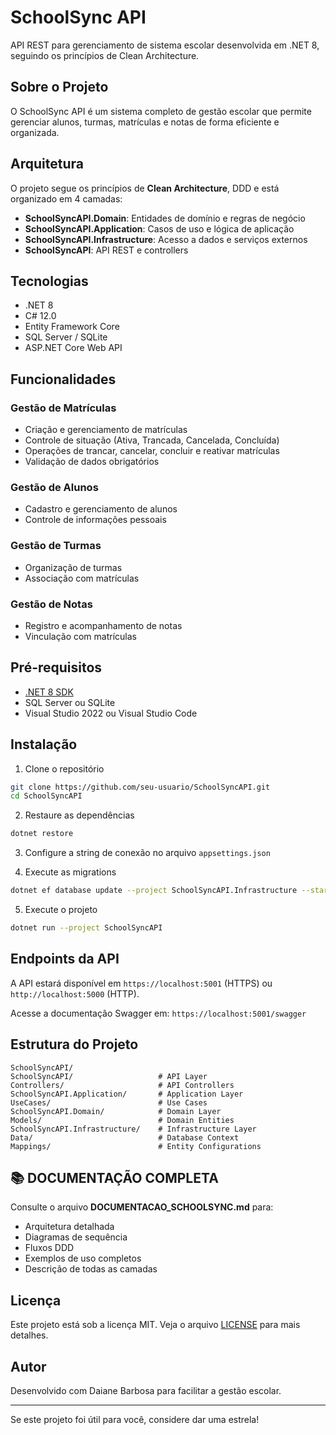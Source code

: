 # SchoolSync API

API REST para gerenciamento de sistema escolar desenvolvida em .NET 8, seguindo os princípios de Clean Architecture.

## Sobre o Projeto

O SchoolSync API é um sistema completo de gestão escolar que permite gerenciar alunos, turmas, matrículas e notas de forma eficiente e organizada.

## Arquitetura

O projeto segue os princípios de **Clean Architecture**, DDD e está organizado em 4 camadas:

- **SchoolSyncAPI.Domain**: Entidades de domínio e regras de negócio
- **SchoolSyncAPI.Application**: Casos de uso e lógica de aplicação
- **SchoolSyncAPI.Infrastructure**: Acesso a dados e serviços externos
- **SchoolSyncAPI**: API REST e controllers

## Tecnologias

- .NET 8
- C# 12.0
- Entity Framework Core
- SQL Server / SQLite
- ASP.NET Core Web API

## Funcionalidades

### Gestão de Matrículas
- Criação e gerenciamento de matrículas
- Controle de situação (Ativa, Trancada, Cancelada, Concluída)
- Operações de trancar, cancelar, concluir e reativar matrículas
- Validação de dados obrigatórios

### Gestão de Alunos
- Cadastro e gerenciamento de alunos
- Controle de informações pessoais

### Gestão de Turmas
- Organização de turmas
- Associação com matrículas

### Gestão de Notas
- Registro e acompanhamento de notas
- Vinculação com matrículas

## Pré-requisitos

- [.NET 8 SDK](https://dotnet.microsoft.com/download/dotnet/8.0)
- SQL Server ou SQLite
- Visual Studio 2022 ou Visual Studio Code

## Instalação

1. Clone o repositório
```bash
git clone https://github.com/seu-usuario/SchoolSyncAPI.git
cd SchoolSyncAPI
```

2. Restaure as dependências
```bash
dotnet restore
```

3. Configure a string de conexão no arquivo `appsettings.json`

4. Execute as migrations
```bash
dotnet ef database update --project SchoolSyncAPI.Infrastructure --startup-project SchoolSyncAPI
```

5. Execute o projeto
```bash
dotnet run --project SchoolSyncAPI
```

## Endpoints da API

A API estará disponível em `https://localhost:5001` (HTTPS) ou `http://localhost:5000` (HTTP).

Acesse a documentação Swagger em: `https://localhost:5001/swagger`

## Estrutura do Projeto

```
SchoolSyncAPI/
SchoolSyncAPI/                   # API Layer
Controllers/                     # API Controllers
SchoolSyncAPI.Application/       # Application Layer
UseCases/                        # Use Cases
SchoolSyncAPI.Domain/            # Domain Layer
Models/                          # Domain Entities
SchoolSyncAPI.Infrastructure/    # Infrastructure Layer
Data/                            # Database Context
Mappings/                        # Entity Configurations
```
## 📚 DOCUMENTAÇÃO COMPLETA

Consulte o arquivo **DOCUMENTACAO_SCHOOLSYNC.md** para:
- Arquitetura detalhada
- Diagramas de sequência
- Fluxos DDD
- Exemplos de uso completos
- Descrição de todas as camadas

## Licença

Este projeto está sob a licença MIT. Veja o arquivo [LICENSE](LICENSE) para mais detalhes.

## Autor

Desenvolvido com Daiane Barbosa para facilitar a gestão escolar.

---

Se este projeto foi útil para você, considere dar uma estrela!
